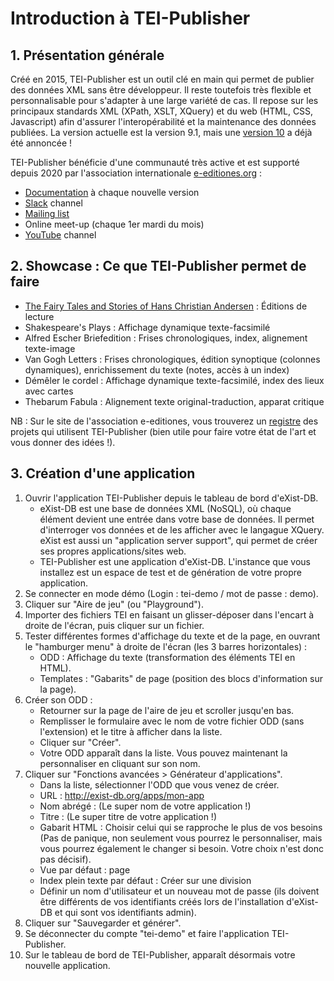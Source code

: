 # Introduction à TEI-Publisher

## 1. Présentation générale
Créé en 2015, TEI-Publisher est un outil clé en main qui permet de publier des données XML sans être développeur. Il reste toutefois très flexible et personnalisable pour s'adapter à une large variété de cas. Il repose sur les principaux standards XML (XPath, XSLT, XQuery) et du web (HTML, CSS, Javascript) afin d'assurer l'interopérabilité et la maintenance des données publiées. La version actuelle est la version 9.1, mais une [version 10](https://www.e-editiones.org/posts/community-event-tei-publisher-10-preview/) a déjà été annoncée !

TEI-Publisher bénéficie d'une communauté très active et est supporté depuis 2020 par l'association internationale [e-editiones.org](https://www.e-editiones.org) :
- [Documentation](https://teipublisher.com/exist/apps/tei-publisher/documentation) à chaque nouvelle version
- [Slack](https://join.slack.com/t/e-editiones/shared_invite/zt-e19jc03q-OFaVni~_lh6emSHen6pswg) channel
- [Mailing list](https://lists.hostpoint.ch/mailman3/lists/community.e-editiones.org)
- Online meet-up (chaque 1er mardi du mois)
- [YouTube](https://www.youtube.com/channel/UCAPhSZdBwFRCEFWNNYOC4Ww) channel

## 2. Showcase : Ce que TEI-Publisher permet de faire

- [The Fairy Tales and Stories of Hans Christian Andersen](https://hca.sdu.dk/exist/apps/andersen-irons/index.html) : Éditions de lecture
- Shakespeare's Plays : Affichage dynamique texte-facsimilé
- Alfred Escher Briefedition : Frises chronologiques, index, alignement texte-image
- Van Gogh Letters : Frises chronologiques, édition synoptique (colonnes dynamiques), enrichissement du texte (notes, accès à un index)
- Démêler le cordel : Affichage dynamique texte-facsimilé, index des lieux avec cartes
- Thebarum Fabula : Alignement texte original-traduction, apparat critique

NB : Sur le site de l'association e-editiones, vous trouverez un [registre](https://www.e-editiones.org/map) des projets qui utilisent TEI-Publisher (bien utile pour faire votre état de l'art et vous donner des idées !).

## 3. Création d'une application

1. Ouvrir l'application TEI-Publisher depuis le tableau de bord d'eXist-DB.
    - eXist-DB est une base de données XML (NoSQL), où chaque élément devient une entrée dans votre base de données. Il permet d'interroger vos données et de les afficher avec le langague XQuery. eXist est aussi un "application server support", qui permet de créer ses propres applications/sites web.
    - TEI-Publisher est une application d'eXist-DB. L'instance que vous installez est un espace de test et de génération de votre propre application.
1. Se connecter en mode démo (Login : tei-demo / mot de passe : demo).
1. Cliquer sur "Aire de jeu" (ou "Playground").
1. Importer des fichiers TEI en faisant un glisser-déposer dans l'encart à droite de l'écran, puis cliquer sur un fichier.
1. Tester différentes formes d'affichage du texte et de la page, en ouvrant le "hamburger menu" à droite de l'écran (les 3 barres horizontales) :
    - ODD : Affichage du texte (transformation des éléments TEI en HTML).
    - Templates : "Gabarits" de page (position des blocs d'information sur la page).
1. Créer son ODD :
    - Retourner sur la page de l'aire de jeu et scroller jusqu'en bas.
    - Remplisser le formulaire avec le nom de votre fichier ODD (sans l'extension) et le titre à afficher dans la liste.
    - Cliquer sur "Créer".
    - Votre ODD apparaît dans la liste. Vous pouvez maintenant la personnaliser en cliquant sur son nom.
1. Cliquer sur "Fonctions avancées > Générateur d'applications".
    - Dans la liste, sélectionner l'ODD que vous venez de créer.
    - URL : http://exist-db.org/apps/mon-app
    - Nom abrégé : (Le super nom de votre application !)
    - Titre : (Le super titre de votre application !)
    - Gabarit HTML : Choisir celui qui se rapproche le plus de vos besoins (Pas de panique, non seulement vous pourrez le personnaliser, mais vous pourrez également le changer si besoin. Votre choix n'est donc pas décisif).
    - Vue par défaut : page
    - Index plein texte par défaut : Créer sur une division
    - Définir un nom d'utilisateur et un nouveau mot de passe (ils doivent être différents de vos identifiants créés lors de l'installation d'eXist-DB et qui sont vos identifiants admin).
1. Cliquer sur "Sauvegarder et générer".
1. Se déconnecter du compte "tei-demo" et faire l'application TEI-Publisher.
1. Sur le tableau de bord de TEI-Publisher, apparaît désormais votre nouvelle application.